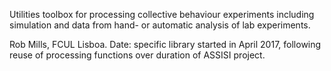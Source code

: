 Utilities toolbox for processing collective behaviour experiments including
simulation and data from hand- or automatic analysis of lab experiments.

Rob Mills, FCUL Lisboa.
Date: specific library started in April 2017, following reuse of processing functions over duration of ASSISI project.


